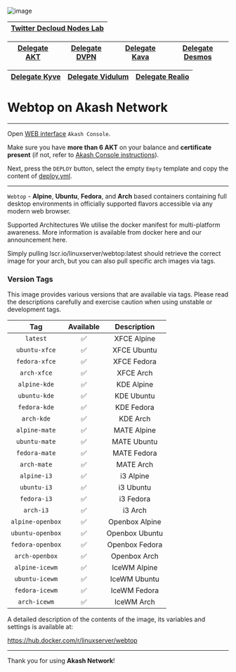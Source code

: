 ![image](https://github.com/Dimokus88/awesome-akash/assets/23629420/7d65c5b3-1027-4008-9899-0911c8ed8552)


| [Twitter Decloud Nodes Lab](https://twitter.com/NodesLab) |
|:--:|
  
| [Delegate AKT](https://restake.app/akash/akashvaloper1ax4c40gn3s74xxm75g6cmts3fw7rq64gq0kaj4) | [Delegate DVPN](https://restake.app/sentinel/sentvaloper1ax4c40gn3s74xxm75g6cmts3fw7rq64grgugsr) | [Delegate Kava](https://restake.app/kava/kavavaloper1mrd5kqtq28p39wcrkm8tk8avtn57arrurxfah0) | [Delegate Desmos](https://restake.app/desmos/desmosvaloper1fkpnxtn4nvm27zkpyuvcz3rpa9rzxm70q4v8sn) | 
|:--:|:--:|:--:|:--:|

|[Delegate Kyve](https://restake.app/kyve/kyvevaloper1ax4c40gn3s74xxm75g6cmts3fw7rq64gzgc27r) | [Delegate Vidulum](https://restake.app/vidulum/vdlvaloper1nuphu4p06dlgx2se0w58z5c7yv00r5gle0h5gs) | [Delegate Realio](https://restake.app/realio/realiovaloper1chee8l82uxqfduxr8x0pfrp9psl08cy4a20m0u) | 
|:--:|:--:|:--:|
  




# Webtop on Akash Network

</div>

___

Open [WEB interface](https://console.akash.network/) `Akash Console`.

Make sure you have **more than 6 AKT** on your balance and **certificate present** (if not, refer to [Akash Console instructions](https://github.com/DecloudNodesLab/Guides/blob/main/English/Cloudmos.md)).

Next, press the `DEPLOY` button, select the empty `Empty` template and copy the content of [deploy.yml](https://github.com/DecloudNodesLab/Projects/blob/main/Software/Webtop/deploy.yml).

___

`Webtop` - **Alpine**, **Ubuntu**, **Fedora**, and **Arch** based containers containing full desktop environments in officially supported flavors accessible via any modern web browser.

Supported Architectures
We utilise the docker manifest for multi-platform awareness. More information is available from docker here and our announcement here.

Simply pulling lscr.io/linuxserver/webtop:latest should retrieve the correct image for your arch, but you can also pull specific arch images via tags.

### Version Tags

This image provides various versions that are available via tags. Please read the descriptions carefully and exercise caution when using unstable or development tags.

| Tag |	Available	| Description|
| :-----: | :-----: |  :-----: |   
|`latest`|✅| XFCE Alpine |
|`ubuntu-xfce`|	✅|	XFCE Ubuntu |
|`fedora-xfce`|	✅|	XFCE Fedora |
|`arch-xfce`|	✅|	XFCE Arch |
|`alpine-kde`|	✅|	KDE Alpine |
|`ubuntu-kde`|	✅|	KDE Ubuntu |
|`fedora-kde`|	✅	|KDE Fedora |
|`arch-kde`|	✅	|KDE Arch <br/>
|`alpine-mate`|	✅	|MATE Alpine <br/>
|`ubuntu-mate`|	✅|	MATE Ubuntu <br/>
|`fedora-mate`|	✅|	MATE Fedora <br/>
|`arch-mate`|	✅|	MATE Arch <br/>
|`alpine-i3`|	✅|	i3 Alpine <br/>
|`ubuntu-i3`|	✅	|i3 Ubuntu <br/>
|`fedora-i3`|	✅	|i3 Fedora <br/>
|`arch-i3`|	✅	|i3 Arch <br/>
|`alpine-openbox`|	✅|	Openbox Alpine <br/>
|`ubuntu-openbox`|	✅|	Openbox Ubuntu <br/>
|`fedora-openbox`|	✅|	Openbox Fedora <br/>
|`arch-openbox`|	✅|	Openbox Arch <br/>
|`alpine-icewm`|	✅|	IceWM Alpine <br/>
|`ubuntu-icewm`|	✅|	IceWM Ubuntu <br/>
|`fedora-icewm`|	✅|	IceWM Fedora <br/>
|`arch-icewm`|	✅|	IceWM Arch <br/> 

A detailed description of the contents of the image, its variables and settings is available at:

https://hub.docker.com/r/linuxserver/webtop

___

Thank you for using **Akash Network**!
